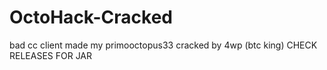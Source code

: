 # OctoHack-Cracked
bad cc client made my primooctopus33 cracked by 4wp (btc king)
CHECK RELEASES FOR JAR
